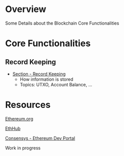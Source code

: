 
# Overview 

Some Details about the Blockchain Core Functionalities 

# Core Functionalities 

## Record Keeping 

- [Section - Record Keeping](record_keeping_model/)
  - How information is stored 
  - Topics: UTXO, Account Balance, ... 







# Resources 

[Ethereum.org](https://ethereum.org/)

[EthHub](https://docs.ethhub.io/)

[Consensys - Ethereum Dev Portal](https://ethereum.consensys.net/ethereum-dev-portal)







Work in progress 

